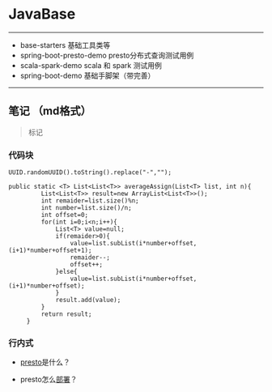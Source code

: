# JavaBase
***
* base-starters  基础工具类等
* spring-boot-presto-demo   presto分布式查询测试用例
* scala-spark-demo  scala 和 spark 测试用例
* spring-boot-demo  基础手脚架（带完善）



***
## 笔记 （md格式）


>标记

### 代码块

`UUID.randomUUID().toString().replace("-","");`

``` 代码块多行
public static <T> List<List<T>> averageAssign(List<T> list, int n){
         List<List<T>> result=new ArrayList<List<T>>();
         int remaider=list.size()%n; 
         int number=list.size()/n;  
         int offset=0;
         for(int i=0;i<n;i++){
             List<T> value=null;
             if(remaider>0){
                 value=list.subList(i*number+offset, (i+1)*number+offset+1);
                 remaider--;
                 offset++;
             }else{
                 value=list.subList(i*number+offset, (i+1)*number+offset);
             }
             result.add(value);
         }
         return result;
     }  
```
### 行内式
* [presto](http://www.baidu.com)是什么？

[部署]:(http://www.baidu.com) "presto部署"
* presto怎么[部署]？
